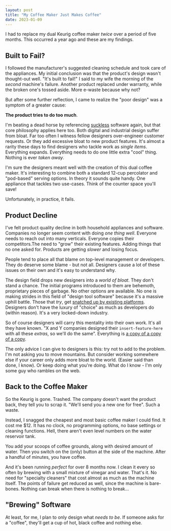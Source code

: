 ```yaml
---
layout: post
title: "My Coffee Maker Just Makes Coffee"
date: 2023-01-09
---
```



I had to replace my dual Keurig coffee maker *twice* over a period of five months. This occurred a year ago and these are my findings.

## Built to Fail?

I followed the manufacturer's suggested cleaning schedule and took care of the appliances. My initial conclusion was that the product's design wasn't thought-out well. "It's built to fail!"  I said to my wife the morning of the *second* machine's failure. Another product replaced under warranty, while the broken one's tossed aside. More e-waste because why not?

But after some further reflection, I came to realize the "poor design" was a symptom of a greater cause:

**The product tries to do too much**.

I'm beating a dead horse by referencing [suckless](https://suckless.org) software again, but that core philosophy applies here too. Both digital and industrial design suffer from bloat. Far too often I witness fellow designers over-engineer customer requests. Or they add excessive bloat to new product features. It's almost a rarity these days to find designers who tackle work as *single items*. Everything expands. Everything needs to do one little extra "cool" thing. Nothing is ever *taken away*.

I'm sure the designers meant well with the creation of this dual coffee maker. It's interesting to combine both a standard 12-cup percolator and "pod-based" serving options. In theory it sounds quite handy. One appliance that tackles two use-cases. Think of the counter space you'll save! 

Unfortunately, in practice, it fails.

## Product Decline

I've felt product quality decline in both household appliances and software. Companies no longer seem content with doing *one thing well*. Everyone needs to reach out into many verticals. Everyone copies their competitors.The need to "grow" their existing features. Adding things that no one asked for. Products are getting *slower* and losing focus.

People tend to place all that blame on top-level management or developers. They do deserve some blame - but not all. Designers cause a lot of these issues on their own and it's easy to understand why.

The design field drops new designers into a *world of bloat*. They don't stand a chance. The initial programs introduced to them are behemoth, proprietary pieces of garbage. No other options are available. No one is making strides in this field of "design tool software" because it's a massive uphill battle. Those that *try*, get [snatched up by existing platforms](https://www.theverge.com/2022/9/15/23354532/adobe-figma-acquisition-20-billion-official). Designers don't have the luxury of "choice" as much as developers do (within reason). It's a very locked-down industry.

So of course designers will carry this mentality into their own work. It's all they have known. "X and Y companies designed their `insert-feature-here` with all these *extras*, so we'll do the same". Everything is [a copy of a copy of a copy](https://invidious.snopyta.org/watch?v=dC1yHLp9bWA).

The only advice I can give to designers is this: try not to add to the problem. I'm not asking you to move mountains. But consider working somewhere else if your career only adds more bloat to the world. (Easier said than done, I know). Or keep doing what you're doing. What do I know - I'm only some guy who rambles on the web.
## Back to the Coffee Maker

So the Keurig is gone. Trashed. The company doesn't want the product back, they tell you to scrap it. "We'll send you a new one for free". Such a waste.

Instead, I snagged the cheapest and most basic coffee maker I could find. It cost me $12. It has no clock, no programming options, no base settings or cleaning functions. Hell, there aren't even level numbers on the water reservoir tank. 

You add your scoops of coffee grounds, along with desired amount of water. Then you switch on the (only) button at the side of the machine. After a handful of minutes, you have coffee.

And it's been running *perfect* for over 8 months now. I clean it every so often by brewing with a small mixture of vinegar and water. That's it. No need for "specialty cleaners" that cost almost as much as the machine itself. The points of failure get reduced as well, since the machine is bare-bones. Nothing can break when there is nothing to break...

## "Brewing" Software

At least, for me, I plan to only design what *needs to be*. If someone asks for a "coffee", they'll get a cup of hot, black coffee and nothing else.
